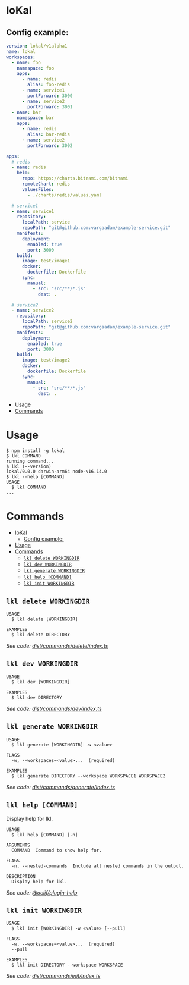 loKal
=================

## Config example:

```yaml
version: lokal/v1alpha1
name: lokal
workspaces:
  - name: foo
    namespace: foo
    apps:
      - name: redis
        alias: foo-redis
      - name: service1
        portForward: 3000
      - name: service2
        portForward: 3001
  - name: bar
    namespace: bar
    apps:
      - name: redis
        alias: bar-redis
      - name: service2
        portForward: 3002

apps:
  # redis
  - name: redis
    helm:
      repo: https://charts.bitnami.com/bitnami
      remoteChart: redis
      valuesFiles:
        - ./charts/redis/values.yaml

  # service1
  - name: service1
    repository:
      localPath: service
      repoPath: "git@github.com:vargaadam/example-service.git"
    manifests:
      deployment:
        enabled: true
        port: 3000
    build:
      image: test/image1
      docker:
        dockerfile: Dockerfile
      sync:
        manual:
          - src: "src/**/*.js"
            dest: .

  # service2
  - name: service2
    repository:
      localPath: service2
      repoPath: "git@github.com:vargaadam/example-service.git"
    manifests:
      deployment:
        enabled: true
        port: 3000
    build:
      image: test/image2
      docker:
        dockerfile: Dockerfile
      sync:
        manual:
          - src: "src/**/*.js"
            dest: .
```


<!-- toc -->
* [Usage](#usage)
* [Commands](#commands)
<!-- tocstop -->
# Usage
<!-- usage -->
```sh-session
$ npm install -g lokal
$ lkl COMMAND
running command...
$ lkl (--version)
lokal/0.0.0 darwin-arm64 node-v16.14.0
$ lkl --help [COMMAND]
USAGE
  $ lkl COMMAND
...
```
<!-- usagestop -->
# Commands
<!-- commands -->
- [loKal](#lokal)
  - [Config example:](#config-example)
- [Usage](#usage)
- [Commands](#commands)
  - [`lkl delete WORKINGDIR`](#lkl-delete-workingdir)
  - [`lkl dev WORKINGDIR`](#lkl-dev-workingdir)
  - [`lkl generate WORKINGDIR`](#lkl-generate-workingdir)
  - [`lkl help [COMMAND]`](#lkl-help-command)
  - [`lkl init WORKINGDIR`](#lkl-init-workingdir)

## `lkl delete WORKINGDIR`

```
USAGE
  $ lkl delete [WORKINGDIR]

EXAMPLES
  $ lkl delete DIRECTORY
```

_See code: [dist/commands/delete/index.ts](https://github.com/Magyar-Bankholding-Zrt/lokal/blob/v0.0.0/dist/commands/delete/index.ts)_

## `lkl dev WORKINGDIR`

```
USAGE
  $ lkl dev [WORKINGDIR]

EXAMPLES
  $ lkl dev DIRECTORY
```

_See code: [dist/commands/dev/index.ts](https://github.com/Magyar-Bankholding-Zrt/lokal/blob/v0.0.0/dist/commands/dev/index.ts)_

## `lkl generate WORKINGDIR`

```
USAGE
  $ lkl generate [WORKINGDIR] -w <value>

FLAGS
  -w, --workspaces=<value>...  (required)

EXAMPLES
  $ lkl generate DIRECTORY --workspace WORKSPACE1 WORKSPACE2
```

_See code: [dist/commands/generate/index.ts](https://github.com/Magyar-Bankholding-Zrt/lokal/blob/v0.0.0/dist/commands/generate/index.ts)_

## `lkl help [COMMAND]`

Display help for lkl.

```
USAGE
  $ lkl help [COMMAND] [-n]

ARGUMENTS
  COMMAND  Command to show help for.

FLAGS
  -n, --nested-commands  Include all nested commands in the output.

DESCRIPTION
  Display help for lkl.
```

_See code: [@oclif/plugin-help](https://github.com/oclif/plugin-help/blob/v5.1.12/src/commands/help.ts)_

## `lkl init WORKINGDIR`

```
USAGE
  $ lkl init [WORKINGDIR] -w <value> [--pull]

FLAGS
  -w, --workspaces=<value>...  (required)
  --pull

EXAMPLES
  $ lkl init DIRECTORY --workspace WORKSPACE
```

_See code: [dist/commands/init/index.ts](https://github.com/Magyar-Bankholding-Zrt/lokal/blob/v0.0.0/dist/commands/init/index.ts)_
<!-- commandsstop -->
